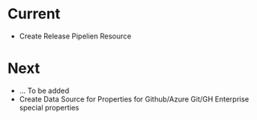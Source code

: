 # Current
- Create Release Pipelien Resource

# Next
- ... To be added
- Create Data Source for Properties for Github/Azure Git/GH Enterprise special properties
